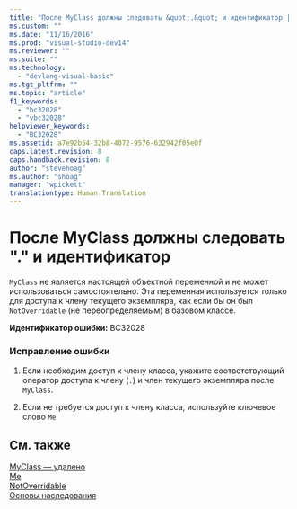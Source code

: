 ```yaml
---
title: "После MyClass должны следовать &quot;.&quot; и идентификатор | Microsoft Docs"
ms.custom: ""
ms.date: "11/16/2016"
ms.prod: "visual-studio-dev14"
ms.reviewer: ""
ms.suite: ""
ms.technology: 
  - "devlang-visual-basic"
ms.tgt_pltfrm: ""
ms.topic: "article"
f1_keywords: 
  - "bc32028"
  - "vbc32028"
helpviewer_keywords: 
  - "BC32028"
ms.assetid: a7e92b54-32b8-4072-9576-632942f05e0f
caps.latest.revision: 8
caps.handback.revision: 8
author: "stevehoag"
ms.author: "shoag"
manager: "wpickett"
translationtype: Human Translation
---
```

# После MyClass должны следовать &quot;.&quot; и идентификатор
`MyClass` не является настоящей объектной переменной и не может использоваться самостоятельно. Эта переменная используется только для доступа к члену текущего экземпляра, как если бы он был `NotOverridable` \(не переопределяемым\) в базовом классе.  
  
 **Идентификатор ошибки:** BC32028  
  
### Исправление ошибки  
  
1.  Если необходим доступ к члену класса, укажите соответствующий оператор доступа к члену \(`.`\) и член текущего экземпляра после `MyClass`.  
  
2.  Если не требуется доступ к члену класса, используйте ключевое слово `Me`.  
  
## См. также  
 [MyClass — удалено](http://msdn.microsoft.com/ru-ru/5db36f9b-f796-4b6a-ba34-cac1fde6eb62)   
 [Me](http://msdn.microsoft.com/ru-ru/a65973c7-cf06-4547-9b25-9fba885525c2)   
 [NotOverridable](../../visual-basic/language-reference/modifiers/notoverridable.md)   
 [Основы наследования](../../visual-basic/programming-guide/language-features/objects-and-classes/inheritance-basics.md)